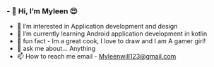 ### - 👋 Hi, I’m Myleen :heart_eyes:
- 👀 I’m interested in Application development and design
- 🌱 I’m currently learning Android application development in kotlin
- 💞️ fun fact - Im a great cook, I love to draw and I am A gamer girl!
- :speech_balloon: ask me about... Anything 
- 📫 How to reach me email - Myleenwill123@gmail.com


<!---
myleen1213/myleen1213 is a ✨ special ✨ repository because its `README.md` (this file) appears on your GitHub profile.
You can click the Preview link to take a look at your changes.
--->

